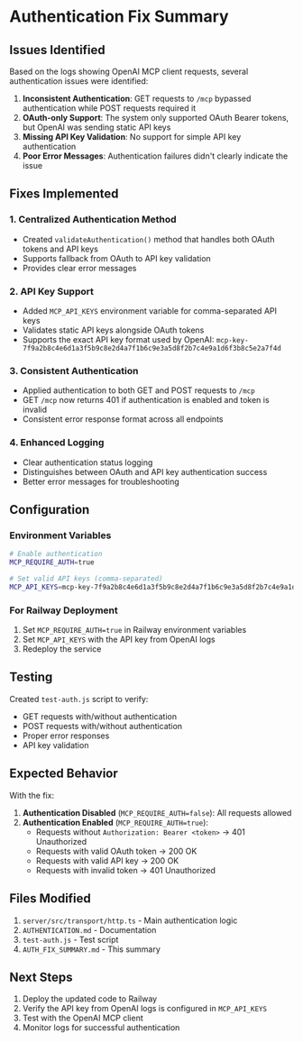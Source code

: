 # Authentication Fix Summary

## Issues Identified

Based on the logs showing OpenAI MCP client requests, several authentication issues were identified:

1. **Inconsistent Authentication**: GET requests to `/mcp` bypassed authentication while POST requests required it
2. **OAuth-only Support**: The system only supported OAuth Bearer tokens, but OpenAI was sending static API keys
3. **Missing API Key Validation**: No support for simple API key authentication
4. **Poor Error Messages**: Authentication failures didn't clearly indicate the issue

## Fixes Implemented

### 1. Centralized Authentication Method
- Created `validateAuthentication()` method that handles both OAuth tokens and API keys
- Supports fallback from OAuth to API key validation
- Provides clear error messages

### 2. API Key Support
- Added `MCP_API_KEYS` environment variable for comma-separated API keys
- Validates static API keys alongside OAuth tokens
- Supports the exact API key format used by OpenAI: `mcp-key-7f9a2b8c4e6d1a3f5b9c8e2d4a7f1b6c9e3a5d8f2b7c4e9a1d6f3b8c5e2a7f4d`

### 3. Consistent Authentication
- Applied authentication to both GET and POST requests to `/mcp`
- GET `/mcp` now returns 401 if authentication is enabled and token is invalid
- Consistent error response format across all endpoints

### 4. Enhanced Logging
- Clear authentication status logging
- Distinguishes between OAuth and API key authentication success
- Better error messages for troubleshooting

## Configuration

### Environment Variables
```bash
# Enable authentication
MCP_REQUIRE_AUTH=true

# Set valid API keys (comma-separated)
MCP_API_KEYS=mcp-key-7f9a2b8c4e6d1a3f5b9c8e2d4a7f1b6c9e3a5d8f2b7c4e9a1d6f3b8c5e2a7f4d,another-key
```

### For Railway Deployment
1. Set `MCP_REQUIRE_AUTH=true` in Railway environment variables
2. Set `MCP_API_KEYS` with the API key from OpenAI logs
3. Redeploy the service

## Testing

Created `test-auth.js` script to verify:
- GET requests with/without authentication
- POST requests with/without authentication  
- Proper error responses
- API key validation

## Expected Behavior

With the fix:
1. **Authentication Disabled** (`MCP_REQUIRE_AUTH=false`): All requests allowed
2. **Authentication Enabled** (`MCP_REQUIRE_AUTH=true`):
   - Requests without `Authorization: Bearer <token>` → 401 Unauthorized
   - Requests with valid OAuth token → 200 OK
   - Requests with valid API key → 200 OK
   - Requests with invalid token → 401 Unauthorized

## Files Modified

1. `server/src/transport/http.ts` - Main authentication logic
2. `AUTHENTICATION.md` - Documentation
3. `test-auth.js` - Test script
4. `AUTH_FIX_SUMMARY.md` - This summary

## Next Steps

1. Deploy the updated code to Railway
2. Verify the API key from OpenAI logs is configured in `MCP_API_KEYS`
3. Test with the OpenAI MCP client
4. Monitor logs for successful authentication